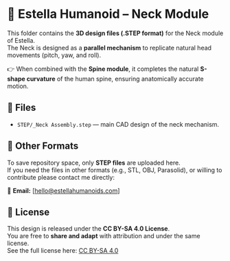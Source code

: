 # 🤖 Estella Humanoid – Neck Module  

This folder contains the **3D design files (.STEP format)** for the Neck module of Estella.  
The Neck is designed as a **parallel mechanism** to replicate natural head movements (pitch, yaw, and roll).  

👉 When combined with the **Spine module**, it completes the natural **S-shape curvature** of the human spine, ensuring anatomically accurate motion.  

## 📂 Files  
- `STEP/_Neck Assembly.step` — main CAD design of the neck mechanism.  

## 🔄 Other Formats  
To save repository space, only **STEP files** are uploaded here.  
If you need the files in other formats (e.g., STL, OBJ, Parasolid), or willing to contribute please contact me directly:  

📧 **Email:** [hello@estellahumanoids.com]  

## 📜 License  
This design is released under the **CC BY-SA 4.0 License**.  
You are free to **share and adapt** with attribution and under the same license.  
See the full license here: [CC BY-SA 4.0](https://creativecommons.org/licenses/by-sa/4.0/)  
